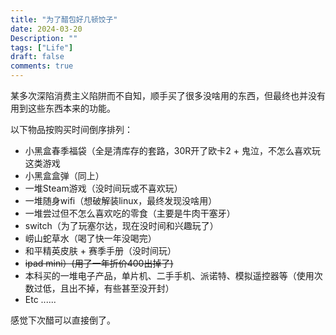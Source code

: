 ```yaml
---
title: "为了醋包好几顿饺子"
date: 2024-03-20
Description: ""
tags: ["Life"]
draft: false
comments: true
---
```

某多次深陷消费主义陷阱而不自知，顺手买了很多没啥用的东西，但最终也并没有用到这些东西本来的功能。 

以下物品按购买时间倒序排列：
- 小黑盒春季福袋（全是清库存的套路，30R开了欧卡2 + 鬼泣，不怎么喜欢玩这类游戏
- 小黑盒盒弹（同上）
- 一堆Steam游戏（没时间玩或不喜欢玩）
- 一堆随身wifi（想破解装linux，最终发现没啥用）
- 一堆尝过但不怎么喜欢吃的零食（主要是牛肉干塞牙）
- switch（为了玩塞尔达，现在没时间和兴趣玩了）
- 崂山蛇草水（喝了快一年没喝完）
- 和平精英皮肤 + 赛季手册（没时间玩）
- ~~ipad mini）(用了一年折价400出掉了)~~
- 本科买的一堆电子产品，单片机、二手手机、派诺特、模拟遥控器等（使用次数过低，且出不掉，有些甚至没开封）
- Etc ......

感觉下次醋可以直接倒了。